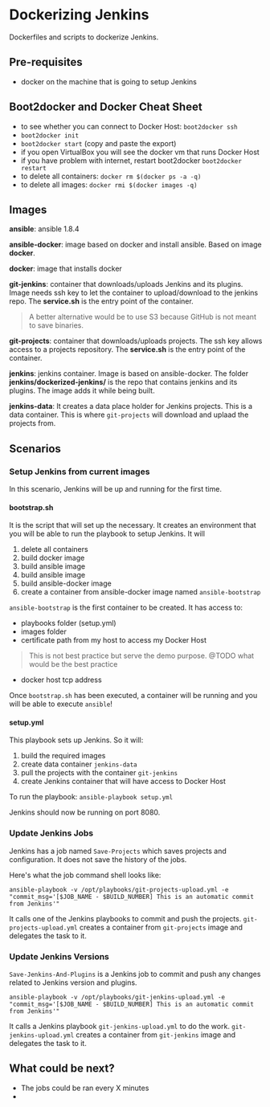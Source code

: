 Dockerizing Jenkins
==================

Dockerfiles and scripts to dockerize Jenkins.

Pre-requisites
--------------

- docker on the machine that is going to setup Jenkins

Boot2docker and Docker Cheat Sheet
----------------------------------

- to see whether you can connect to Docker Host: `boot2docker ssh`
- `boot2docker init`
- `boot2docker start` (copy and paste the export)
- if you open VirtualBox you will see the docker vm that runs Docker Host
- if you have problem with internet, restart boot2docker `boot2docker restart`
- to delete all containers: `docker rm $(docker ps -a -q)`
- to delete all images: `docker rmi $(docker images -q)`

Images
------

**ansible**: ansible 1.8.4

**ansible-docker**: image based on docker and install ansible. Based on image **docker**.

**docker**: image that installs docker

**git-jenkins**: container that downloads/uploads Jenkins and its plugins. Image needs ssh key to let the container to upload/download to the jenkins repo. The **service.sh** is the entry point of the container.

> A better alternative would be to use S3 because GitHub is not meant to save binaries.

**git-projects**: container that downloads/uploads projects. The ssh key allows access to a projects repository. The **service.sh** is the entry point of the container.

**jenkins**: jenkins container. Image is based on ansible-docker. The folder **jenkins/dockerized-jenkins/** is the repo that contains jenkins and its plugins. The image adds it while being built.

**jenkins-data**: It creates a data place holder for Jenkins projects. This is a data container. This is where `git-projects` will download and uplaad the projects from.

Scenarios
----------

### Setup Jenkins from current images

In this scenario, Jenkins will be up and running for the first time.

#### bootstrap.sh

It is the script that will set up the necessary. It creates an environment that you will be able to run the playbook to setup Jenkins. It will

1. delete all containers
2. build docker image
3. build ansible image
4. build ansible image
5. build ansible-docker image
6. create a container from ansible-docker image named `ansible-bootstrap`

`ansible-bootstrap` is the first container to be created. It has access to:

- playbooks folder (setup.yml)
- images folder
- certificate path from my host to access my Docker Host
> This is not best practice but serve the demo purpose. @TODO what would be the best practice
- docker host tcp address

Once `bootstrap.sh` has been executed, a container will be running and you will be able to execute `ansible`!

#### setup.yml

This playbook sets up Jenkins. So it will:

1. build the required images
2. create data container `jenkins-data`
3. pull the projects with the container `git-jenkins`
4. create Jenkins container that will have access to Docker Host

To run the playbook: `ansible-playbook setup.yml`

Jenkins should now be running on port 8080.

### Update Jenkins Jobs

Jenkins has a job named `Save-Projects` which saves projects and configuration. It does not save the history of the jobs.

Here's what the job command shell looks like:

```
ansible-playbook -v /opt/playbooks/git-projects-upload.yml -e "commit_msg='[$JOB_NAME - $BUILD_NUMBER] This is an automatic commit from Jenkins'"
```

It calls one of the Jenkins playbooks to commit and push the projects. `git-projects-upload.yml` creates a container from `git-projects` image and delegates the task to it.

### Update Jenkins Versions

`Save-Jenkins-And-Plugins` is a Jenkins job to commit and push any changes related to Jenkins version and plugins.

```
ansible-playbook -v /opt/playbooks/git-jenkins-upload.yml -e "commit_msg='[$JOB_NAME - $BUILD_NUMBER] This is an automatic commit from Jenkins'"
```

It calls a Jenkins playbook `git-jenkins-upload.yml` to do the work. `git-jenkins-upload.yml` creates a container from `git-jenkins` image and delegates the task to it.

What could be next?
-------------------

- The jobs could be ran every X minutes
- 
